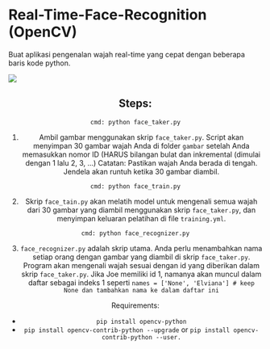 # Real-Time-Face-Recognition (OpenCV)

Buat aplikasi pengenalan wajah real-time yang cepat dengan beberapa baris kode python.

<img src = 'https://github.com/medsriha/Real-Time-Face-Recognition/blob/master/gif.gif?raw=true'><center>

## Steps:

`cmd: python face_taker.py` 

1) Ambil gambar menggunakan skrip `face_taker.py`. Script akan menyimpan 30 gambar wajah Anda di folder `gambar` setelah Anda memasukkan nomor ID (HARUS bilangan bulat dan inkremental (dimulai dengan 1 lalu 2, 3, ...) Catatan: Pastikan wajah Anda berada di tengah. Jendela akan runtuh ketika 30 gambar diambil.


`cmd: python face_train.py`

2) Skrip `face_tain.py` akan melatih model untuk mengenali semua wajah dari 30 gambar yang diambil menggunakan skrip `face_taker.py`, dan menyimpan keluaran pelatihan di file `training.yml`.


`cmd: python face_recognizer.py`

3) `face_recognizer.py` adalah skrip utama. Anda perlu menambahkan nama setiap orang dengan gambar yang diambil di skrip `face_taker.py`. Program akan mengenali wajah sesuai dengan id yang diberikan dalam skrip `face_taker.py`. Jika Joe memiliki id 1, namanya akan muncul dalam daftar sebagai indeks 1 seperti `names = ['None', 'Elviana'] # keep None dan tambahkan nama ke dalam daftar ini`

Requirements:

- `pip install opencv-python`
- `pip install opencv-contrib-python --upgrade` or `pip install opencv-contrib-python --user.`

